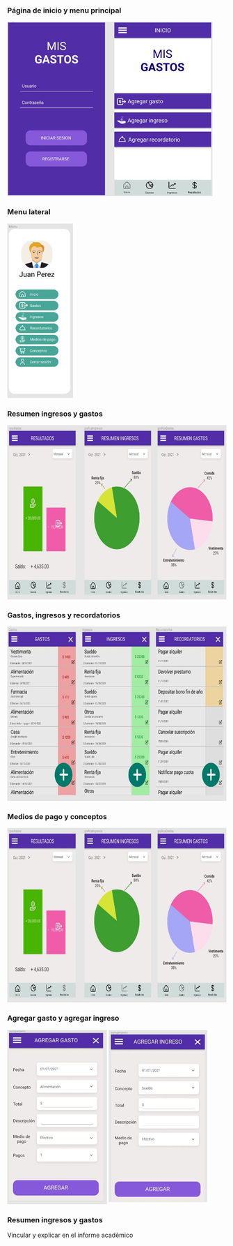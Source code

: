 
<h3>Página de inicio y menu principal</h3>

<img src="./images/inicio_y_menu.JPG"
        alt="Primer boceto inicio y menu"
        height="400"/>

<h3>Menu lateral</h3>

<img src="./images/menu_lateral.JPG"
        alt="Menu lateral"
        height="400"/>

<h3>Resumen ingresos y gastos</h3>

<img src="./images/resultados.JPG"
        alt="Primer boceto inicio y menu"
        height="400"/>

<h3>Gastos, ingresos y recordatorios</h3>

<img src="./images/gastos_ingresos_rec.JPG"
        alt="Primer boceto inicio y menu"
        height="400"/>

<h3>Medios de pago y conceptos</h3>

<img src="./images/resultados.JPG"
        alt="Primer boceto inicio y menu"
        height="400"/>

<h3>Agregar gasto y agregar ingreso</h3>

<img src="./images/agregar_gasto_ingreso.JPG"
        alt="Agregar gasto e ingreso"
        height="400"/>

<h3>Resumen ingresos y gastos</h3>


Vincular y explicar en el informe académico
